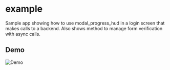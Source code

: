 # example

Sample app showing how to use modal_progress_hud in a login screen
that makes calls to a backend. Also shows method to manage form
verification with async calls.

## Demo
![Demo](https://github.com/mmcc007/modal_progress_hud/blob/master/modal_progress_hud.gif)

